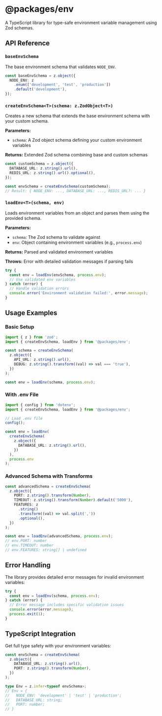 # @packages/env

A TypeScript library for type-safe environment variable management using Zod schemas.

## API Reference

### `baseEnvSchema`

The base environment schema that validates `NODE_ENV`.

```typescript
const baseEnvSchema = z.object({
  NODE_ENV: z
    .enum(['development', 'test', 'production'])
    .default('development'),
});
```

### `createEnvSchema<T>(schema: z.ZodObject<T>)`

Creates a new schema that extends the base environment schema with your custom schema.

**Parameters:**

- `schema`: A Zod object schema defining your custom environment variables

**Returns:** Extended Zod schema combining base and custom schemas

```typescript
const customSchema = z.object({
  DATABASE_URL: z.string().url(),
  REDIS_URL: z.string().url().optional(),
});

const envSchema = createEnvSchema(customSchema);
// Result: { NODE_ENV: ..., DATABASE_URL: ..., REDIS_URL?: ... }
```

### `loadEnv<T>(schema, env)`

Loads environment variables from an object and parses them using the provided schema.

**Parameters:**

- `schema`: The Zod schema to validate against
- `env`: Object containing environment variables (e.g., `process.env`)

**Returns:** Parsed and validated environment variables

**Throws:** Error with detailed validation messages if parsing fails

```typescript
try {
  const env = loadEnv(envSchema, process.env);
  // Use validated env variables
} catch (error) {
  // Handle validation errors
  console.error('Environment validation failed:', error.message);
}
```

## Usage Examples

### Basic Setup

```typescript
import { z } from 'zod';
import { createEnvSchema, loadEnv } from '@packages/env';

const schema = createEnvSchema(
  z.object({
    API_URL: z.string().url(),
    DEBUG: z.string().transform((val) => val === 'true'),
  })
);

const env = loadEnv(schema, process.env);
```

### With .env File

```typescript
import { config } from 'dotenv';
import { createEnvSchema, loadEnv } from '@packages/env';

// Load .env file
config();

const env = loadEnv(
  createEnvSchema(
    z.object({
      DATABASE_URL: z.string().url(),
    })
  ),
  process.env
);
```

### Advanced Schema with Transforms

```typescript
const advancedSchema = createEnvSchema(
  z.object({
    PORT: z.string().transform(Number),
    TIMEOUT: z.string().transform(Number).default('5000'),
    FEATURES: z
      .string()
      .transform((val) => val.split(','))
      .optional(),
  })
);

const env = loadEnv(advancedSchema, process.env);
// env.PORT: number
// env.TIMEOUT: number
// env.FEATURES: string[] | undefined
```

## Error Handling

The library provides detailed error messages for invalid environment variables:

```typescript
try {
  const env = loadEnv(schema, process.env);
} catch (error) {
  // Error message includes specific validation issues
  console.error(error.message);
  process.exit(1);
}
```

## TypeScript Integration

Get full type safety with your environment variables:

```typescript
const envSchema = createEnvSchema(
  z.object({
    DATABASE_URL: z.string().url(),
    PORT: z.string().transform(Number),
  })
);

type Env = z.infer<typeof envSchema>;
// Env = {
//   NODE_ENV: 'development' | 'test' | 'production';
//   DATABASE_URL: string;
//   PORT: number;
// }
```
